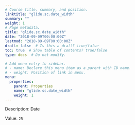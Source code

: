 ```yaml
---
# Course title, summary, and position.
linktitle: "glide.sc.date_width"
summary: ""
weight: 1
# Page metadata.
title: "glide.sc.date_width"
date: "2018-09-09T00:00:00Z"
lastmod: "2018-09-09T00:00:00Z"
draft: false  # Is this a draft? true/false
toc: true  # Show table of contents? true/false
type: docs  # Do not modify.

# Add menu entry to sidebar.
# - name: Declare this menu item as a parent with ID name.
# - weight: Position of link in menu.
menu:
  properties:
    parent: Properties
    name: "glide.sc.date_width"
    weight: 1
---
```


Description: Date


Value: `25`